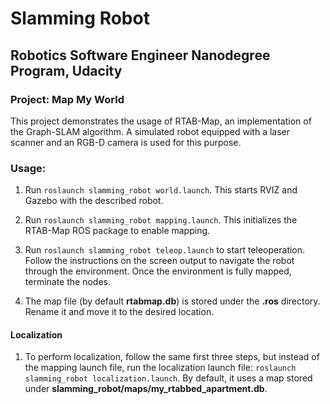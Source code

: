 # Slamming Robot
## Robotics Software Engineer Nanodegree Program, Udacity
### Project: Map My World

This project demonstrates the usage of RTAB-Map, an implementation of the Graph-SLAM algorithm. A simulated robot equipped with a laser scanner and an RGB-D camera is used for this purpose.

### Usage:
1. Run ``roslaunch slamming_robot world.launch``. This starts RVIZ and Gazebo with the described robot.

2. Run ``roslaunch slamming_robot mapping.launch``. This initializes the RTAB-Map ROS package to enable mapping.

3. Run ``roslaunch slamming_robot teleop.launch`` to start teleoperation. Follow the instructions on the screen output to navigate the robot through the environment. Once the environment is fully mapped, terminate the nodes.

4. The map file (by default __rtabmap.db__) is stored under the __.ros__ directory. Rename it and move it to the desired location.

#### Localization
1. To perform localization, follow the same first three steps, but instead of the mapping launch file, run the localization launch file: ``roslaunch slamming_robot localization.launch``. By default, it uses a map stored under __slamming_robot/maps/my_rtabbed_apartment.db__. 

